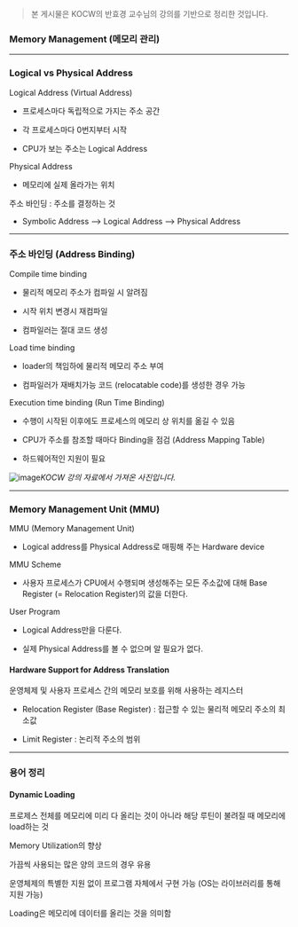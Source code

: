 > 본 게시물은 KOCW의 반효경 교수님의 강의를 기반으로 정리한 것입니다.

### Memory Management (메모리 관리)

---

### Logical vs Physical Address

Logical Address (Virtual Address)

- 프로세스마다 독립적으로 가지는 주소 공간

- 각 프로세스마다 0번지부터 시작

- CPU가 보는 주소는 Logical Address

Physical Address

- 메모리에 실제 올라가는 위치

주소 바인딩 : 주소를 결정하는 것

- Symbolic Address --> Logical Address --> Physical Address

---

### 주소 바인딩 (Address Binding)

Compile time binding

- 물리적 메모리 주소가 컴파일 시 알려짐

- 시작 위치 변경시 재컴파일

- 컴파일러는 절대 코드 생성

Load time binding

- loader의 책임하에 물리적 메모리 주소 부여

- 컴파일러가 재배치가능 코드 (relocatable code)를 생성한 경우 가능

Execution time binding (Run Time Binding)

- 수행이 시작된 이후에도 프로세스의 메모리 상 위치를 옮길 수 있음

- CPU가 주소를 참조할 때마다 Binding을 점검 (Address Mapping Table)

- 하드웨어적인 지원이 필요

![image](https://user-images.githubusercontent.com/44962038/119782567-4d732480-bf07-11eb-9d9f-dd83c2fd9277.png)_KOCW 강의 자료에서 가져온 사진입니다._

---

### Memory Management Unit (MMU)

MMU (Memory Management Unit)

- Logical address를 Physical Address로 매핑해 주는 Hardware device

MMU Scheme

- 사용자 프로세스가 CPU에서 수행되며 생성해주는 모든 주소값에 대해 Base Register (= Relocation Register)의 값을 더한다.

User Program

- Logical Address만을 다룬다.

- 실제 Physical Address를 볼 수 없으며 알 필요가 없다.

#### Hardware Support for Address Translation

운영체제 및 사용자 프로세스 간의 메모리 보호를 위해 사용하는 레지스터

- Relocation Register (Base Register) : 접근할 수 있는 물리적 메모리 주소의 최소값

- Limit Register : 논리적 주소의 범위

---

### 용어 정리

#### Dynamic Loading

프로제스 전체를 메모리에 미리 다 올리는 것이 아니라 해당 루틴이 불려질 때 메모리에 load하는 것

Memory Utilization의 향상

가끔씩 사용되는 많은 양의 코드의 경우 유용

운영체제의 특별한 지원 없이 프로그램 자체에서 구현 가능 (OS는 라이브러리를 통해 지원 가능)

Loading은 메모리에 데이터를 올리는 것을 의미함

####
